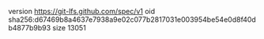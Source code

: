 version https://git-lfs.github.com/spec/v1
oid sha256:d67469b8a4637e7938a9e02c077b2817031e003954be54e0d8f40db4877b9b93
size 13051
